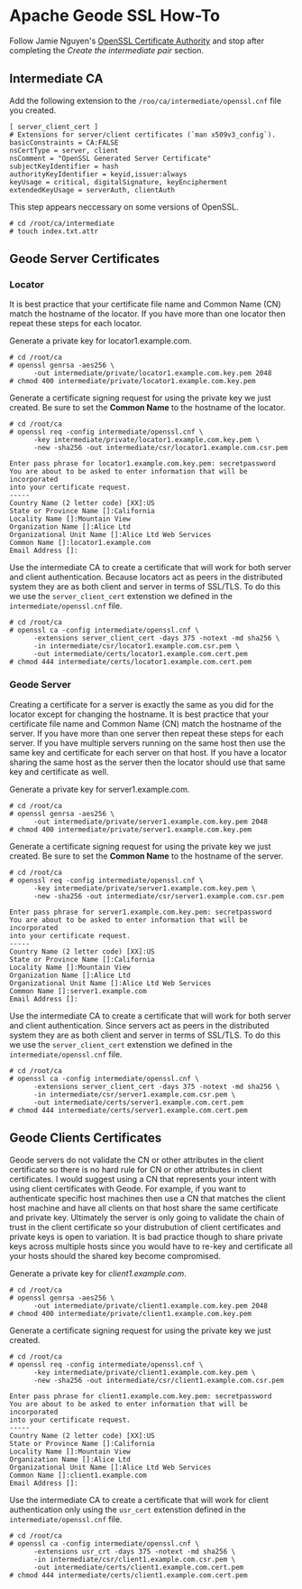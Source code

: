 # Apache Geode SSL How-To

Follow Jamie Nguyen's [OpenSSL Certificate Authority](https://jamielinux.com/docs/openssl-certificate-authority/index.html) and stop after completing the *Create the intermediate pair* section.

## Intermediate CA
Add the following extension to the `/roo/ca/intermediate/openssl.cnf` file you created.
```
[ server_client_cert ]
# Extensions for server/client certificates (`man x509v3_config`).
basicConstraints = CA:FALSE
nsCertType = server, client
nsComment = "OpenSSL Generated Server Certificate"
subjectKeyIdentifier = hash
authorityKeyIdentifier = keyid,issuer:always
keyUsage = critical, digitalSignature, keyEncipherment
extendedKeyUsage = serverAuth, clientAuth
```

This step appears neccessary on some versions of OpenSSL.
```
# cd /root/ca/intermediate
# touch index.txt.attr
```

## Geode Server Certificates
### Locator
It is best practice that your certificate file name and Common Name (CN) match the hostname of the locator. If you have more than one locator then repeat these steps for each locator.

Generate a private key for locator1.example.com.
```
# cd /root/ca
# openssl genrsa -aes256 \
      -out intermediate/private/locator1.example.com.key.pem 2048
# chmod 400 intermediate/private/locator1.example.com.key.pem
```

Generate a certificate signing request for using the private key we just created. Be sure to set the **Common Name** to the hostname of the locator.
```
# cd /root/ca
# openssl req -config intermediate/openssl.cnf \
      -key intermediate/private/locator1.example.com.key.pem \
      -new -sha256 -out intermediate/csr/locator1.example.com.csr.pem

Enter pass phrase for locator1.example.com.key.pem: secretpassword
You are about to be asked to enter information that will be incorporated
into your certificate request.
-----
Country Name (2 letter code) [XX]:US
State or Province Name []:California
Locality Name []:Mountain View
Organization Name []:Alice Ltd
Organizational Unit Name []:Alice Ltd Web Services
Common Name []:locator1.example.com
Email Address []:
```

Use the intermediate CA to create a certificate that will work for both server and client authentication. Because locators act as peers in the distributed system they are as both client and server in terms of SSL/TLS. To do this we use the `server_client_cert` extenstion we defined in the `intermediate/openssl.cnf` file.
```
# cd /root/ca
# openssl ca -config intermediate/openssl.cnf \
      -extensions server_client_cert -days 375 -notext -md sha256 \
      -in intermediate/csr/locator1.example.com.csr.pem \
      -out intermediate/certs/locator1.example.com.cert.pem
# chmod 444 intermediate/certs/locator1.example.com.cert.pem
```

### Geode Server
Creating a certificate for a server is exactly the same as you did for the locator except for changing the hostname. It is best practice that your certificate file name and Common Name (CN) match the hostname of the server. If you have more than one server then repeat these steps for each server. If you have multiple servers running on the same host then use the same key and certificate for each server on that host. If you have a locator sharing the same host as the server then the locator should use that same key and certificate as well. 

Generate a private key for server1.example.com.
```
# cd /root/ca
# openssl genrsa -aes256 \
      -out intermediate/private/server1.example.com.key.pem 2048
# chmod 400 intermediate/private/server1.example.com.key.pem
```

Generate a certificate signing request for using the private key we just created. Be sure to set the **Common Name** to the hostname of the server.
```
# cd /root/ca
# openssl req -config intermediate/openssl.cnf \
      -key intermediate/private/server1.example.com.key.pem \
      -new -sha256 -out intermediate/csr/server1.example.com.csr.pem

Enter pass phrase for server1.example.com.key.pem: secretpassword
You are about to be asked to enter information that will be incorporated
into your certificate request.
-----
Country Name (2 letter code) [XX]:US
State or Province Name []:California
Locality Name []:Mountain View
Organization Name []:Alice Ltd
Organizational Unit Name []:Alice Ltd Web Services
Common Name []:server1.example.com
Email Address []:
```

Use the intermediate CA to create a certificate that will work for both server and client authentication. Since servers act as peers in the distributed system they are as both client and server in terms of SSL/TLS. To do this we use the `server_client_cert` extenstion we defined in the `intermediate/openssl.cnf` file.
```
# cd /root/ca
# openssl ca -config intermediate/openssl.cnf \
      -extensions server_client_cert -days 375 -notext -md sha256 \
      -in intermediate/csr/server1.example.com.csr.pem \
      -out intermediate/certs/server1.example.com.cert.pem
# chmod 444 intermediate/certs/server1.example.com.cert.pem
```

## Geode Clients Certificates
Geode servers do not validate the CN or other attributes in the client certificate so there is no hard rule for CN or other attributes in client certificates. I would suggest using a CN that represents your intent with using client certificates with Geode. For example, if you want to authenticate specific host machines then use a CN that matches the client host machine and have all clients on that host share the same certificate and private key. Ultimately the server is only going to validate the chain of trust in the client certificate so your distrubution of client certificates and private keys is open to variation. It is bad practice though to share private keys across multiple hosts since you would have to re-key and certificate all your hosts should the shared key become compromised.

Generate a private key for *client1.example.com*.
```
# cd /root/ca
# openssl genrsa -aes256 \
      -out intermediate/private/client1.example.com.key.pem 2048
# chmod 400 intermediate/private/client1.example.com.key.pem
```

Generate a certificate signing request for using the private key we just created. 
```
# cd /root/ca
# openssl req -config intermediate/openssl.cnf \
      -key intermediate/private/client1.example.com.key.pem \
      -new -sha256 -out intermediate/csr/client1.example.com.csr.pem

Enter pass phrase for client1.example.com.key.pem: secretpassword
You are about to be asked to enter information that will be incorporated
into your certificate request.
-----
Country Name (2 letter code) [XX]:US
State or Province Name []:California
Locality Name []:Mountain View
Organization Name []:Alice Ltd
Organizational Unit Name []:Alice Ltd Web Services
Common Name []:client1.example.com
Email Address []:
```

Use the intermediate CA to create a certificate that will work for client authentication only using the `usr_cert` extenstion defined in the `intermediate/openssl.cnf` file.
```
# cd /root/ca
# openssl ca -config intermediate/openssl.cnf \
      -extensions usr_crt -days 375 -notext -md sha256 \
      -in intermediate/csr/client1.example.com.csr.pem \
      -out intermediate/certs/client1.example.com.cert.pem
# chmod 444 intermediate/certs/client1.example.com.cert.pem
```
